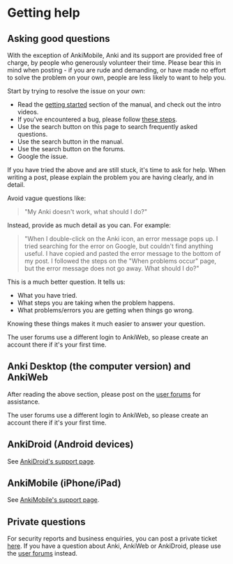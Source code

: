 # Getting help

## Asking good questions

With the exception of AnkiMobile, Anki and its support are provided free of
charge, by people who generously volunteer their time. Please bear this in mind
when posting - if you are rude and demanding, or have made no effort to solve
the problem on your own, people are less likely to want to help you.

Start by trying to resolve the issue on your own:

- Read the [getting started](./getting-started.md) section
  of the manual, and check out the intro videos.
- If you've encountered a bug, please follow [these steps](./troubleshooting.md).
- Use the search button on this page to search frequently asked questions.
- Use the search button in the manual.
- Use the search button on the forums.
- Google the issue.

If you have tried the above and are still stuck, it's time to ask for help.
When writing a post, please explain the problem you are having clearly, and in detail.

Avoid vague questions like:

> "My Anki doesn't work, what should I do?"

Instead, provide as much detail as you can. For example:

> "When I double-click on the Anki icon, an error message pops up. I tried
> searching for the error on Google, but couldn't find anything useful. I have
> copied and pasted the error message to the bottom of my post. I followed the
> steps on the "When problems occur" page, but the error message does not go
> away. What should I do?"

This is a much better question. It tells us:

- What you have tried.
- What steps you are taking when the problem happens.
- What problems/errors you are getting when things go wrong.

Knowing these things makes it much easier to answer your question.

The user forums use a different login to AnkiWeb, so please create an
account there if it's your first time.

## Anki Desktop (the computer version) and AnkiWeb

After reading the above section, please post on the
[user forums](https://forums.ankiweb.net) for assistance.

The user forums use a different login to AnkiWeb, so please create an
account there if it's your first time.

## AnkiDroid (Android devices)

See [AnkiDroid's support page](https://docs.ankidroid.org/help.html).

## AnkiMobile (iPhone/iPad)

See [AnkiMobile's support page](https://docs.ankimobile.net/support.html).

## Private questions

For security reports and business enquiries, you can post a private ticket
[here](https://anki.tenderapp.com/discussions/private). If you have a question
about Anki, AnkiWeb or AnkiDroid, please use the [user forums](https://forums.ankiweb.net)
instead.
